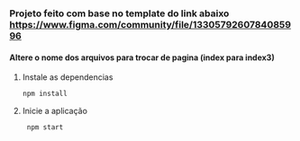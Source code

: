 ### Projeto feito com base no template do link abaixo <https://www.figma.com/community/file/1330579260784085996>

#### Altere o nome dos arquivos para trocar de pagina (index para index3)

1. Instale as dependencias

   ```bash
   npm install
   ```

2. Inicie a aplicação

   ```bash
    npm start
   ```
